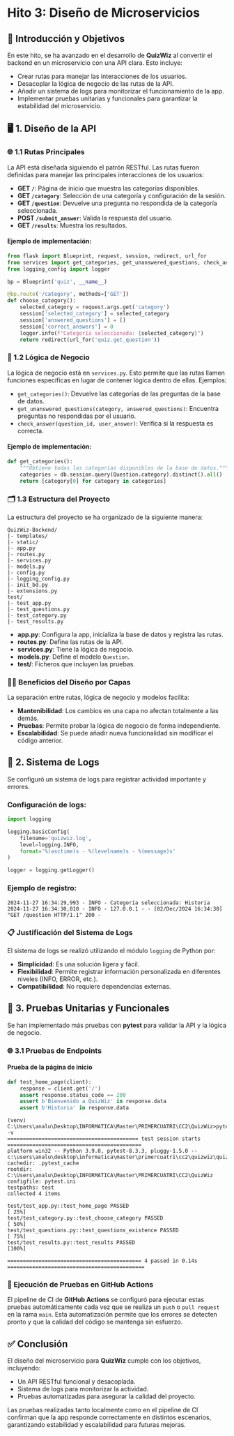 # Hito 3: Diseño de Microservicios

## 🎯 Introducción y Objetivos

En este hito, se ha avanzado en el desarrollo de **QuizWiz** al convertir el backend en un microservicio con una API clara. Esto incluye:

- Crear rutas para manejar las interacciones de los usuarios.
- Desacoplar la lógica de negocio de las rutas de la API.
- Añadir un sistema de logs para monitorizar el funcionamiento de la app.
- Implementar pruebas unitarias y funcionales para garantizar la estabilidad del microservicio.



## 🖥️ 1. Diseño de la API

### 🌐 1.1 Rutas Principales

La API está diseñada siguiendo el patrón RESTful. Las rutas fueron definidas para manejar las principales interacciones de los usuarios:

- **GET `/`**: Página de inicio que muestra las categorías disponibles.
- **GET `/category`**: Selección de una categoría y configuración de la sesión.
- **GET `/question`**: Devuelve una pregunta no respondida de la categoría seleccionada.
- **POST `/submit_answer`**: Valida la respuesta del usuario.
- **GET `/results`**: Muestra los resultados.

#### Ejemplo de implementación:
```python
from flask import Blueprint, request, session, redirect, url_for
from services import get_categories, get_unanswered_questions, check_answer, calculate_results
from logging_config import logger

bp = Blueprint('quiz', __name__)

@bp.route('/category', methods=['GET'])
def choose_category():
    selected_category = request.args.get('category')
    session['selected_category'] = selected_category
    session['answered_questions'] = [] 
    session['correct_answers'] = 0  
    logger.info(f"Categoría seleccionada: {selected_category}") 
    return redirect(url_for('quiz.get_question'))
```



### 🧠 1.2 Lógica de Negocio

La lógica de negocio está en `services.py`. Esto permite que las rutas llamen funciones específicas en lugar de contener lógica dentro de ellas. Ejemplos:

- `get_categories()`: Devuelve las categorías de las preguntas de la base de datos.
- `get_unanswered_questions(category, answered_questions)`: Encuentra preguntas no respondidas por el usuario.
- `check_answer(question_id, user_answer)`: Verifica si la respuesta es correcta.

#### Ejemplo de implementación:
```python
def get_categories():
    """Obtiene todas las categorías disponibles de la base de datos."""
    categories = db.session.query(Question.category).distinct().all()
    return [category[0] for category in categories]
```



### 🗂️ 1.3 Estructura del Proyecto

La estructura del proyecto se ha organizado de la siguiente manera:

```
QuizWiz-Backend/
|- templates/
|- static/
|- app.py
|- routes.py
|- services.py
|- models.py
|- config.py
|- logging_config.py
|- init_bd.py
|- extensions.py
test/
|- test_app.py
|- test_questions.py
|- test_category.py
|- test_results.py
```

- **app.py**: Configura la app, inicializa la base de datos y registra las rutas.
- **routes.py**: Define las rutas de la API.
- **services.py**: Tiene la lógica de negocio.
- **models.py**: Define el modelo `Question`.
- **test/**: Ficheros que incluyen las pruebas.



### 🧑‍💻 Beneficios del Diseño por Capas

La separación entre rutas, lógica de negocio y modelos facilita:

- **Mantenibilidad**: Los cambios en una capa no afectan totalmente a las demás.
- **Pruebas**: Permite probar la lógica de negocio de forma independiente.
- **Escalabilidad**: Se puede añadir nueva funcionalidad sin modificar el código anterior.



## 🔧 2. Sistema de Logs

Se configuró un sistema de logs para registrar actividad importante y errores. 

### Configuración de logs:
```python
import logging

logging.basicConfig(
    filename='quizwiz.log',
    level=logging.INFO,
    format='%(asctime)s - %(levelname)s - %(message)s'
)

logger = logging.getLogger()
```

### Ejemplo de registro:
```
2024-11-27 16:34:29,993 - INFO - Categoría seleccionada: Historia
2024-11-27 16:34:30,010 - INFO - 127.0.0.1 - - [02/Dec/2024 16:34:30] "GET /question HTTP/1.1" 200 -
```

### 📋 Justificación del Sistema de Logs

El sistema de logs se realizó utilizando el módulo `logging` de Python por:

- **Simplicidad**: Es una solución ligera y fácil.
- **Flexibilidad**: Permite registrar información personalizada en diferentes niveles (INFO, ERROR, etc.).
- **Compatibilidad**: No requiere dependencias externas.


## 🧪 3. Pruebas Unitarias y Funcionales

Se han implementado más pruebas con **pytest** para validar la API y la lógica de negocio. 

### 🌐 3.1 Pruebas de Endpoints

#### **Prueba de la página de inicio**
```python
def test_home_page(client):
    response = client.get('/')
    assert response.status_code == 200
    assert b'Bienvenido a QuizWiz' in response.data
    assert b'Historia' in response.data  
```

```
(venv) C:\Users\analu\Desktop\INFORMATICA\Master\PRIMERCUATRI\CC2\QuizWiz>pytest -v
========================================== test session starts ===========================================
platform win32 -- Python 3.9.0, pytest-8.3.3, pluggy-1.5.0 -- c:\users\analu\desktop\informatica\master\primercuatri\cc2\quizwiz\quizwiz_backend\venv\scripts\python.exe
cachedir: .pytest_cache
rootdir: C:\Users\analu\Desktop\INFORMATICA\Master\PRIMERCUATRI\CC2\QuizWiz
configfile: pytest.ini
testpaths: test
collected 4 items

test/test_app.py::test_home_page PASSED                                                             [ 25%]
test/test_category.py::test_choose_category PASSED                                                  [ 50%]
test/test_questions.py::test_questions_existence PASSED                                             [ 75%]
test/test_results.py::test_results PASSED                                                           [100%]

=========================================== 4 passed in 0.14s ============================================
```

### 🤖 Ejecución de Pruebas en GitHub Actions

El pipeline de CI de **GitHub Actions** se configuró para ejecutar estas pruebas automáticamente cada vez que se realiza un `push` o `pull request` en la rama `main`. Esta automatización permite que los errores se detecten pronto y que la calidad del código se mantenga sin esfuerzo.



## ✅ Conclusión

El diseño del microservicio para **QuizWiz** cumple con los objetivos, incluyendo:

- Un API RESTful funcional y desacoplada.
- Sistema de logs para monitorizar la actividad.
- Pruebas automatizadas para asegurar la calidad del proyecto.

Las pruebas realizadas tanto localmente como en el pipeline de CI confirman que la app responde correctamente en distintos escenarios, garantizando estabilidad y escalabilidad para futuras mejoras.